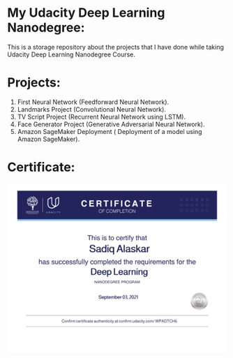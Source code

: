 # My Udacity Deep Learning Nanodegree:
This is a storage repository about the projects that I have done while taking Udacity Deep Learning Nanodegree Course.

# Projects:
1. First Neural Network (Feedforward Neural Network).
2. Landmarks Project (Convolutional Neural Network).
3. TV Script Project (Recurrent Neural Network using LSTM).
4. Face Generator Project (Generative Adversarial Neural Network).
5. Amazon SageMaker Deployment ( Deployment of a model using Amazon SageMaker).


# Certificate:
[![My Certificate](cert.svg)](https://graduation.udacity.com/confirm/WPADTCH6)
